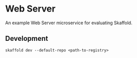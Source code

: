# Web Server

An example Web Server microservice for evaluating Skaffold. 

## Development

`skaffold dev --default-repo <path-to-registry>`